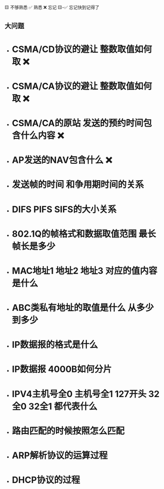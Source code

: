 🟨 不够熟悉  ✅ 熟悉  ❌ 忘记  🟨-✅ 忘记快到记得了

## 大问题
- # CSMA/CD协议的避让 整数取值如何取 ❌
- # CSMA/CA协议的避让 整数取值如何取 ❌
- # CSMA/CA的原站 发送的预约时间包含什么内容 ❌
- # AP发送的NAV包含什么 ❌
- # 发送帧的时间 和争用期时间的关系
- # DIFS PIFS SIFS的大小关系
- # 802.1Q的帧格式和数据取值范围 最长帧长是多少
- # MAC地址1 地址2 地址3 对应的值内容是什么
- # ABC类私有地址的取值是什么 从多少到多少
- # IP数据报的格式是什么
- # IP数据报 4000B如何分片
- # IPV4主机号全0 主机号全1 127开头 32全0 32全1 都代表什么
- # 路由匹配的时候按照怎么匹配
- # ARP解析协议的运算过程
- # DHCP协议的过程
